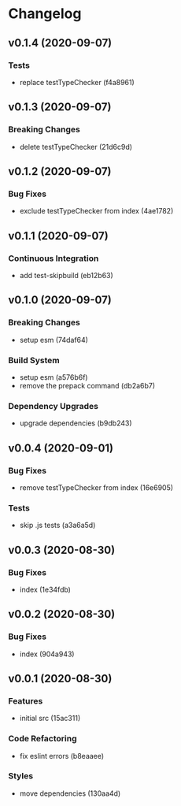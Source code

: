 # Changelog

## v0.1.4 (2020-09-07)

### Tests

- replace testTypeChecker (f4a8961)


## v0.1.3 (2020-09-07)

### Breaking Changes

- delete testTypeChecker (21d6c9d)


## v0.1.2 (2020-09-07)

### Bug Fixes

- exclude testTypeChecker from index (4ae1782)


## v0.1.1 (2020-09-07)

### Continuous Integration

- add test-skipbuild (eb12b63)


## v0.1.0 (2020-09-07)

### Breaking Changes

- setup esm (74daf64)

### Build System

- setup esm (a576b6f)
- remove the prepack command (db2a6b7)

### Dependency Upgrades

- upgrade dependencies (b9db243)


## v0.0.4 (2020-09-01)

### Bug Fixes

- remove testTypeChecker from index (16e6905)

### Tests

- skip .js tests (a3a6a5d)


## v0.0.3 (2020-08-30)

### Bug Fixes

- index (1e34fdb)


## v0.0.2 (2020-08-30)

### Bug Fixes

- index (904a943)


## v0.0.1 (2020-08-30)

### Features

- initial src (15ac311)

### Code Refactoring

- fix eslint errors (b8eaaee)

### Styles

- move dependencies (130aa4d)


